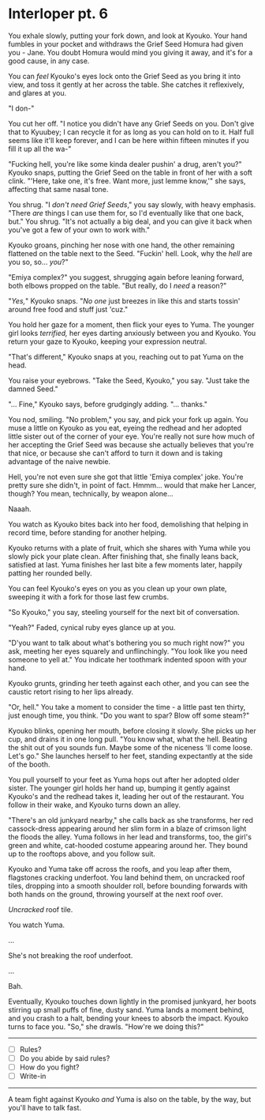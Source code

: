 # Interloper pt. 6

You exhale slowly, putting your fork down, and look at Kyouko. Your hand fumbles in your pocket and withdraws the Grief Seed Homura had given you - Jane. You doubt Homura would mind you giving it away, and it's for a good cause, in any case.

You can *feel* Kyouko's eyes lock onto the Grief Seed as you bring it into view, and toss it gently at her across the table. She catches it reflexively, and glares at you.

"I don-"

You cut her off. "I notice you didn't have any Grief Seeds on you. Don't give that to Kyuubey; I can recycle it for as long as you can hold on to it. Half full seems like it'll keep forever, and I can be here within fifteen minutes if you fill it up all the wa-"

"Fucking hell, you're like some kinda dealer pushin' a drug, aren't you?" Kyouko snaps, putting the Grief Seed on the table in front of her with a soft clink. "'Here, take one, it's free. Want more, just lemme know,'" she says, affecting that same nasal tone.

You shrug. "I *don't need Grief Seeds*," you say slowly, with heavy emphasis. "There *are* things I can use them for, so I'd eventually like that one back, but." You shrug. "It's not actually a big deal, and you can give it back when you've got a few of your own to work with."

Kyouko groans, pinching her nose with one hand, the other remaining flattened on the table next to the Seed. "Fuckin' hell. Look, why the *hell* are you so, so... *you*?"

"Emiya complex?" you suggest, shrugging again before leaning forward, both elbows propped on the table. "But really, do I *need* a reason?"

"*Yes,*" Kyouko snaps. "*No one* just breezes in like this and starts tossin' around free food and stuff just 'cuz."

You hold her gaze for a moment, then flick your eyes to Yuma. The younger girl looks *terrified,* her eyes darting anxiously between you and Kyouko. You return your gaze to Kyouko, keeping your expression neutral.

"That's different," Kyouko snaps at you, reaching out to pat Yuma on the head.

You raise your eyebrows. "Take the Seed, Kyouko," you say. "Just take the damned Seed."

"... Fine," Kyouko says, before grudgingly adding. "... thanks."

You nod, smiling. "No problem," you say, and pick your fork up again. You muse a little on Kyouko as you eat, eyeing the redhead and her adopted little sister out of the corner of your eye. You're really not sure how much of her accepting the Grief Seed was because she actually believes that you're that nice, or because she can't afford to turn it down and is taking advantage of the naive newbie.

Hell, you're not even sure she got that little 'Emiya complex' joke. You're pretty sure she didn't, in point of fact. Hmmm... would that make her Lancer, though? You mean, technically, by weapon alone...

Naaah.

You watch as Kyouko bites back into her food, demolishing that helping in record time, before standing for another helping.

Kyouko returns with a plate of fruit, which she shares with Yuma while you slowly pick your plate clean. After finishing that, she finally leans back, satisfied at last. Yuma finishes her last bite a few moments later, happily patting her rounded belly.

You can feel Kyouko's eyes on you as you clean up your own plate, sweeping it with a fork for those last few crumbs.

"So Kyouko," you say, steeling yourself for the next bit of conversation.

"Yeah?" Faded, cynical ruby eyes glance up at you.

"D'you want to talk about what's bothering you so much right now?" you ask, meeting her eyes squarely and unflinchingly. "You look like you need someone to yell at." You indicate her toothmark indented spoon with your hand.

Kyouko grunts, grinding her teeth against each other, and you can see the caustic retort rising to her lips already.

"Or, hell." You take a moment to consider the time - a little past ten thirty, just enough time, you think. "Do you want to spar? Blow off some steam?"

Kyouko blinks, opening her mouth, before closing it slowly. She picks up her cup, and drains it in one long pull. "You know what, what the hell. Beating the shit out of you sounds fun. Maybe some of the niceness 'll come loose. Let's go." She launches herself to her feet, standing expectantly at the side of the booth.

You pull yourself to your feet as Yuma hops out after her adopted older sister. The younger girl holds her hand up, bumping it gently against Kyouko's and the redhead takes it, leading her out of the restaurant. You follow in their wake, and Kyouko turns down an alley.

"There's an old junkyard nearby," she calls back as she transforms, her red cassock-dress appearing around her slim form in a blaze of crimson light the floods the alley. Yuma follows in her lead and transforms, too, the girl's green and white, cat-hooded costume appearing around her. They bound up to the rooftops above, and you follow suit.

Kyouko and Yuma take off across the roofs, and you leap after them, flagstones cracking underfoot. You land behind them, on uncracked roof tiles, dropping into a smooth shoulder roll, before bounding forwards with both hands on the ground, throwing yourself at the next roof over.

*Uncracked* roof tile.

You watch Yuma.

...

She's not breaking the roof underfoot.

...

Bah.

Eventually, Kyouko touches down lightly in the promised junkyard, her boots stirring up small puffs of fine, dusty sand. Yuma lands a moment behind, and you crash to a halt, bending your knees to absorb the impact. Kyouko turns to face you. "So," she drawls. "How're we doing this?"

---

- [ ] Rules?
- [ ] Do you abide by said rules?
- [ ] How do you fight?
- [ ] Write-in

---

A team fight against Kyouko *and* Yuma is also on the table, by the way, but you'll have to talk fast.
